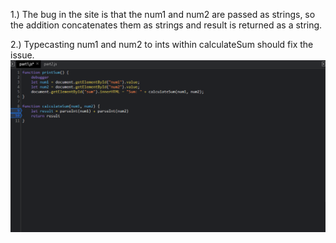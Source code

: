1.) The bug in the site is that the num1 and num2 are passed as strings, so the addition concatenates them as strings and result is returned as a string.

2.) Typecasting num1 and num2 to ints within calculateSum should fix the issue.
![Bug Fix](bugfix.png)